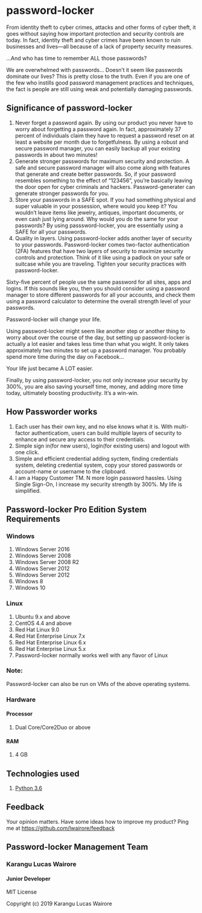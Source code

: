 # password-locker
From identity theft to cyber crimes, attacks and other forms of cyber theft, it goes without saying how important protection and security controls are today. In fact, identity theft and cyber crimes have been known to ruin businesses and lives—all because of a lack of property security measures.

…And who has time to remember ALL those passwords?

We are overwhelmed with passwords… Doesn’t it seem like passwords dominate our lives? This is pretty close to the truth. Even if you are one of the few who instills good password management practices and techniques, the fact is people are still using weak and potentially damaging passwords.

## Significance of password-locker 
1. Never forget a password again. By using our product you never have to worry about forgetting a password again. In fact, approximately 37 percent of individuals claim they have to request a password reset on at least a website per month due to forgetfulness. By using a robust and secure password manager, you can easily backup all your existing passwords in about two minutes!
2. Generate stronger passwords for maximum security and protection. A safe and secure password manager will also come along with features that generate and create better passwords. So, if your password resembles something to the effect of “123456”, you’re basically leaving the door open for cyber criminals and hackers. Password-generater can generate stronger passwords for you.
3. Store your passwords in a SAFE spot. If you had something physical and super valuable in your possession, where would you keep it? You wouldn’t leave items like jewelry, antiques, important documents, or even cash just lying around. Why would you do the same for your passwords? By using passsword-locker, you are essentially using a SAFE for all your passwords.
4. Quality in layers. Using password-locker adds another layer of security to your passwords. Password-locker comes two-factor authentication (2FA) features that have two layers of security to maximize security controls and protection. Think of it like using a padlock on your safe or suitcase while you are traveling. Tighten your security practices with password-locker.

Sixty-five percent of people use the same password for all sites, apps and logins. If this sounds like you, then you should consider using a password manager to store different passwords for all your accounts, and check them using a password calculator to determine the overall strength level of your passwords.

Password-locker will change your life. 

Using password-locker might seem like another step or another thing to worry about over the course of the day, but setting up password-locker is actually a lot easier and takes less time than what you wight. It only takes approximately two minutes to set up a password manager. You probably spend more time during the day on Facebook…

Your life just became A LOT easier.

Finally, by using password-locker, you not only increase your security by 300%, you are also saving yourself time, money, and adding more time today, ultimately boosting productivity. It’s a win-win.

## How Passworder works
1. Each user has their own key, and no else knows what it is. With multi-factor authenticatiom, users can build multiple layers of security to enhance and secure any access to their credentials. 
2. Simple sign in(for new users), login(for existing users) and logout with one click.
3. Simple and efficient credential adding syctem, finding credentials system, deleting credential system, copy your stored passwords or account-name or username to the clipboard.
4. I am a Happy Customer TM. N more login password hassles. Using Single Sign-On, I increase my security strength by 300%. My life is simplified.

## Password-locker Pro Edition System Requirements
### Windows
1. Windows Server 2016
2. Windows Server 2008
3. Windows Server 2008 R2
4. Windows Server 2012
5. Windows Server 2012
6. Windows 8
7. Windows 10

### Linux
1. Ubuntu 9.x and above
2. CentOS 4.4 and above
3. Red Hat Linux 9.0
4. Red Hat Enterprise Linux 7.x
5. Red Hat Enterprise Linux 6.x
6. Red Hat Enterprise Linux 5.x
7. Password-locker normally works well with any flavor of Linux

### Note: 
Password-locker can also be run on VMs of the above operating systems.

### Hardware
#### Processor 
1. Dual Core/Core2Duo or above

#### RAM
1. 4 GB




## Technologies used
1. [Python 3.6](https://www.python.org/) 

## Feedback
Your opinion matters. 
Have some ideas how to improve my product?
Ping me at https://github.com/lwairore/feedback


## Password-locker Management Team 
### Karangu Lucas Wairore 
####    Junior Developer

MIT License

Copyright (c) 2019 Karangu Lucas Wairore



